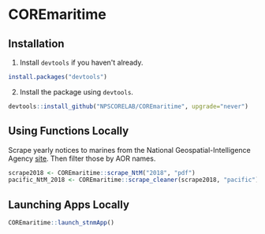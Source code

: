 # COREmaritime

## Installation

  1. Install `devtools` if you haven't already.

``` r
install.packages("devtools")
```

  2. Install the package using `devtools`.
  
``` r
devtools::install_github("NPSCORELAB/COREmaritime", upgrade="never")
```

## Using Functions Locally

Scrape yearly notices to marines from the National Geospatial-Intelligence Agency [site](https://msi.nga.mil/NGAPortal/MSI.portal?_nfpb=true&_st=&_pageLabel=msi_portal_page_61). Then filter those by AOR names.

``` r
scrape2018 <- COREmaritime::scrape_NtM("2018", "pdf")
pacific_NtM_2018 <- COREmaritime::scrape_cleaner(scrape2018, "pacific")
```

## Launching Apps Locally

``` r
COREmaritime::launch_stnmApp()
```  
